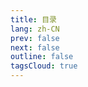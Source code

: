 ```yaml
---
title: 目录
lang: zh-CN
prev: false
next: false
outline: false
tagsCloud: true
---
```


<script setup lang="ts">
import Catalog from "./Catalog.vue";
</script>

<Catalog />

